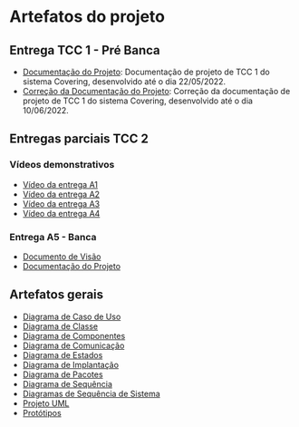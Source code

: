 # Artefatos do projeto

## Entrega TCC 1 - Pré Banca

- [Documentação do Projeto](./TCC%201/Projeto-PreBanca_Atividade_A7.pdf): Documentação de projeto de TCC 1 do sistema Covering, desenvolvido até o dia 22/05/2022.
- [Correção da Documentação do Projeto](./TCC%201/Correcao-Projeto-PreBanca_Atividade_A8.pdf): Correção da documentação de projeto de TCC 1 do sistema Covering, desenvolvido até o dia 10/06/2022.

## Entregas parciais TCC 2

### Vídeos demonstrativos

- [Vídeo da entrega A1](./TCC%202/Videos/Video%20entrega%20A1.mp4)
- [Vídeo da entrega A2](./TCC%202/Videos/Video%20entrega%20A2.mp4)
- [Vídeo da entrega A3](./TCC%202/Videos/Video%20entrega%20A3.mp4)
- [Vídeo da entrega A4](./TCC%202/Videos/Video%20entrega%20A4.mp4)

### Entrega A5 - Banca

- [Documento de Visão](./TCC%202/Documento%20de%20Visao.pdf)
- [Documentação do Projeto](./TCC%202/Documentacao%20Do%20Projeto.pdf)

## Artefatos gerais

- [Diagrama de Caso de Uso](./Projeto%20UML/Diagrama%20de%20Caso%20de%20Uso/Use%20Case%20Diagram.pdf)
- [Diagrama de Classe](./Projeto%20UML/Diagrama%20de%20Classe/Diagrama%20de%20Classe.pdf)
- [Diagrama de Componentes](./Projeto%20UML/Diagrama%20de%20Componentes/Diagrama%20de%20Componentes.pdf)
- [Diagrama de Comunicação](./Projeto%20UML/Diagrama%20de%20Comunicação/Diagrama%20de%20Comunicação.pdf)
- [Diagrama de Estados](./Projeto%20UML/Diagrama%20de%20Estados/Diagrama%20de%20Estados.pdf)
- [Diagrama de Implantação](./Projeto%20UML/Diagrama%20de%20Implantação/Diagrama%20de%20Implantação.pdf)
- [Diagrama de Pacotes](./Projeto%20UML/Diagrama%20de%20Pacotes/Diagrama%20de%20Pacotes.pdf)
- [Diagrama de Sequência](./Projeto%20UML/Diagrama%20de%20Sequência/Diagrama%20de%20Sequência.pdf)
- [Diagramas de Sequência de Sistema](./Projeto%20UML/Diagrama%20de%20Sequ%C3%AAncia%20de%20Sistema/SSD%20Diagrams.pdf)
- [Projeto UML](./Projeto%20UML/README.md)
- [Protótipos](./Protótipos/README.md)

